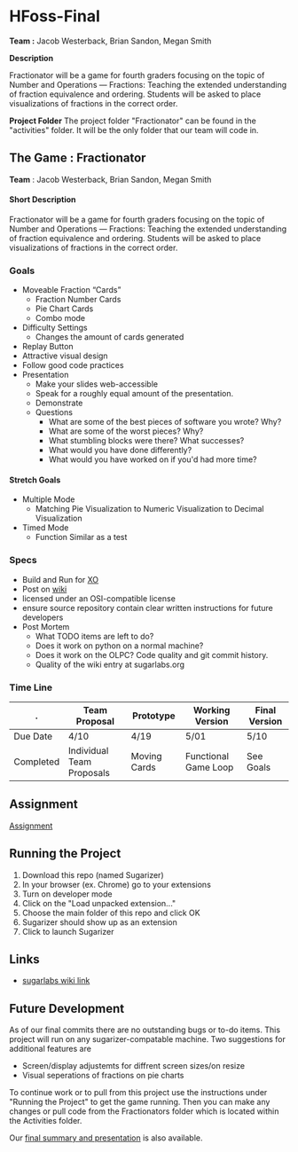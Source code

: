 # HFoss-Final
**Team :** Jacob Westerback, Brian Sandon, Megan Smith

**Description**

Fractionator will be a game for fourth graders focusing on the topic of Number and Operations — Fractions: Teaching the extended understanding of fraction equivalence and ordering. Students will be asked to place visualizations of fractions in the correct order.

**Project Folder**
The project folder "Fractionator" can be found in the "activities" folder. It will be the only folder that our team will code in.

## The Game : Fractionator
**Team** : Jacob Westerback, Brian Sandon, Megan Smith

#### Short Description
Fractionator will be a game for fourth graders focusing on the topic of Number and Operations — Fractions: Teaching the extended understanding of fraction equivalence and ordering. Students will be asked to place visualizations of fractions in the correct order.

### Goals
* Moveable Fraction “Cards”
	* Fraction Number Cards
	* Pie Chart Cards
	* Combo mode
* Difficulty Settings
	* Changes the amount of cards generated
* Replay Button
* Attractive visual design
* Follow good code practices
* Presentation
	* Make your slides web-accessible
	* Speak for a roughly equal amount of the presentation.
	* Demonstrate
	* Questions
		* What are some of the best pieces of software you wrote? Why?
		* What are some of the worst pieces? Why?
		* What stumbling blocks were there? What successes?
		* What would you have done differently?
		* What would you have worked on if you'd had more time?

#### Stretch Goals
* Multiple Mode
	* Matching Pie Visualization to Numeric Visualization to Decimal Visualization
* Timed Mode
	* Function Similar as a test

### Specs
* Build and Run for [XO](http://laptop.org/en/laptop/index.shtml)
* Post on [wiki](http://wiki.sugarlabs.org/go/Math4Team/RIT/Projects)
* licensed under an OSI-compatible license
* ensure source repository contain clear written instructions for future developers
* Post Mortem
	* What TODO items are left to do? 
	* Does it work on python on a normal machine? 
	* Does it work on the OLPC? Code quality and git commit history. 
	* Quality of the wiki entry at sugarlabs.org

### Time Line
. | Team Proposal | Prototype | Working Version | Final Version
-------------|----------------------|--------------|------------------------|------------------
Due Date | 4/10 | 4/19 | 5/01 | 5/10
Completed | Individual Team Proposals | Moving Cards | Functional Game Loop | See Goals

## Assignment
[Assignment](http://hfoss17s-ritjoe.rhcloud.com/hw/final)

## Running the Project
1. Download this repo (named Sugarizer)
2. In your browser (ex. Chrome) go to your extensions
3. Turn on developer mode
4. Click on the "Load unpacked extension..."
5. Choose the main folder of this repo and click OK
6. Sugarizer should show up as an extension
7. Click to launch Sugarizer

## Links
* [sugarlabs wiki link](https://wiki.sugarlabs.org/go/Activities/Fractionator)

## Future Development
As of our final commits there are no outstanding bugs or to-do items. This project will run on any sugarizer-compatable machine. Two suggestions for additional features are
* Screen/display adjustemts for diffrent screen sizes/on resize
* Visual seperations of fractions on pie charts

To continue work or to pull from this project use the instructions under "Running the Project" to get the game running. Then you can make any changes or pull code from the Fractionators folder which is located within the Activities folder.

Our [final summary and presentation](https://docs.google.com/presentation/d/1nyYc2sGj486odVl5rGA07QVg53a8HjcfGCyW7PPMyXs/edit?usp=sharing) is also available.
